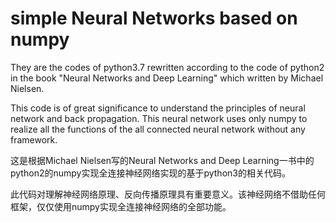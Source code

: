 # **simple Neural Networks based on numpy**

They are the codes of python3.7 rewritten according to the code of python2 in the book "Neural Networks and Deep Learning" which written by Michael Nielsen. 

This code is of great significance to understand the principles of neural network and back propagation. This neural network uses only numpy to realize all the functions of the all connected neural network without any framework.

这是根据Michael Nielsen写的Neural Networks and Deep Learning一书中的python2的numpy实现全连接神经网络实现的基于python3的相关代码。

此代码对理解神经网络原理、反向传播原理具有重要意义。该神经网络不借助任何框架，仅仅使用numpy实现全连接神经网络的全部功能。